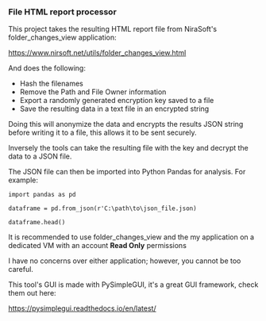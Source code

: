 ### File HTML report processor

This project takes the resulting HTML report file from NiraSoft's folder_changes_view application:

https://www.nirsoft.net/utils/folder_changes_view.html

And does the following:

- Hash the filenames
- Remove the Path and File Owner information
- Export a randomly generated encryption key saved to a file
- Save the resulting data in a text file in an encrypted string

Doing this will anonymize the data and encrypts the results JSON string before writing it to a file, this allows it to 
be sent securely.

Inversely the tools can take the resulting file with the key and decrypt the data to a JSON file.

The JSON file can then be imported into Python Pandas for analysis. For example:

 ```
 import pandas as pd
 
 dataframe = pd.from_json(r'C:\path\to\json_file.json)
   
 dataframe.head()
```

It is recommended to use folder_changes_view and the my application on a dedicated VM with an account **Read Only** 
permissions

I have no concerns over either application; however, you cannot be too careful.

This tool's GUI is made with PySimpleGUI, it's a great GUI framework, check them out here:

https://pysimplegui.readthedocs.io/en/latest/ 